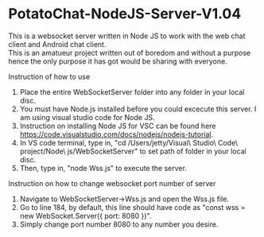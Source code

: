 # PotatoChat-NodeJS-Server-V1.04
This is a websocket server written in Node JS to work with the web chat client and Android chat client.  
This is an amatueur project written out of boredom and without a purpose hence the only purpose it has got would be sharing with everyone.


Instruction of how to use
1) Place the entire WebSocketServer folder into any folder in your local disc.
2) You must have Node.js installed before you could excecute this server.  I am using visual studio code for Node JS.
3) Instruction on installing Node JS for VSC can be found here https://code.visualstudio.com/docs/nodejs/nodejs-tutorial.
4) In VS code terminal, type in, "cd /Users/jetty/Visual\ Studio\ Code\ project/Node\ js/WebSocketServer" to set path of folder in your local disc.
5) Then, type in, "node Wss.js" to execute the server.

Instruction on how to change websocket port number of server
1) Navigate to WebSocketServer->Wss.js and open the Wss.js file.
2) Go to line 184, by default, this line should have code as "const wss = new WebSocket.Server({ port: 8080 })".
3) Simply change port number 8080 to any number you desire.



